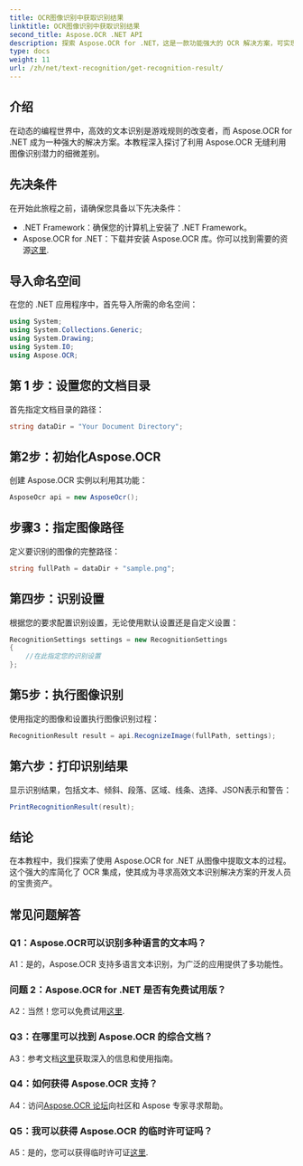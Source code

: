 ```yaml
---
title: OCR图像识别中获取识别结果
linktitle: OCR图像识别中获取识别结果
second_title: Aspose.OCR .NET API
description: 探索 Aspose.OCR for .NET，这是一款功能强大的 OCR 解决方案，可实现图像中的无缝文本识别。
type: docs
weight: 11
url: /zh/net/text-recognition/get-recognition-result/
---
```

## 介绍

在动态的编程世界中，高效的文本识别是游戏规则的改变者，而 Aspose.OCR for .NET 成为一种强大的解决方案。本教程深入探讨了利用 Aspose.OCR 无缝利用图像识别潜力的细微差别。

## 先决条件

在开始此旅程之前，请确保您具备以下先决条件：

- .NET Framework：确保您的计算机上安装了 .NET Framework。
-  Aspose.OCR for .NET：下载并安装 Aspose.OCR 库。你可以找到需要的资源[这里](https://releases.aspose.com/ocr/net/).

## 导入命名空间

在您的 .NET 应用程序中，首先导入所需的命名空间：

```csharp
using System;
using System.Collections.Generic;
using System.Drawing;
using System.IO;
using Aspose.OCR;
```

## 第 1 步：设置您的文档目录

首先指定文档目录的路径：

```csharp
string dataDir = "Your Document Directory";
```

## 第2步：初始化Aspose.OCR

创建 Aspose.OCR 实例以利用其功能：

```csharp
AsposeOcr api = new AsposeOcr();
```

## 步骤3：指定图像路径

定义要识别的图像的完整路径：

```csharp
string fullPath = dataDir + "sample.png";
```

## 第四步：识别设置

根据您的要求配置识别设置，无论使用默认设置还是自定义设置：

```csharp
RecognitionSettings settings = new RecognitionSettings
{
    //在此指定您的识别设置
};
```

## 第5步：执行图像识别

使用指定的图像和设置执行图像识别过程：

```csharp
RecognitionResult result = api.RecognizeImage(fullPath, settings);
```

## 第六步：打印识别结果

显示识别结果，包括文本、倾斜、段落、区域、线条、选择、JSON表示和警告：

```csharp
PrintRecognitionResult(result);
```

## 结论

在本教程中，我们探索了使用 Aspose.OCR for .NET 从图像中提取文本的过程。这个强大的库简化了 OCR 集成，使其成为寻求高效文本识别解决方案的开发人员的宝贵资产。

## 常见问题解答

### Q1：Aspose.OCR可以识别多种语言的文本吗？

A1：是的，Aspose.OCR 支持多语言文本识别，为广泛的应用提供了多功能性。

### 问题 2：Aspose.OCR for .NET 是否有免费试用版？

 A2：当然！您可以免费试用[这里](https://releases.aspose.com/).

### Q3：在哪里可以找到 Aspose.OCR 的综合文档？

 A3：参考文档[这里](https://reference.aspose.com/ocr/net/)获取深入的信息和使用指南。

### Q4：如何获得 Aspose.OCR 支持？

 A4：访问[Aspose.OCR 论坛](https://forum.aspose.com/c/ocr/16)向社区和 Aspose 专家寻求帮助。

### Q5：我可以获得 Aspose.OCR 的临时许可证吗？

 A5：是的，您可以获得临时许可证[这里](https://purchase.aspose.com/temporary-license/).